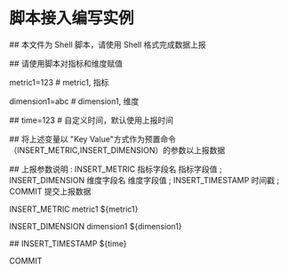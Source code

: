 # 脚本接入编写实例

\#\# 本文件为 Shell 脚本，请使用 Shell 格式完成数据上报

\#\# 请使用脚本对指标和维度赋值



metric1=123 \# metric1, 指标

dimension1=abc \# dimension1, 维度

\#\# time=123 \# 自定义时间，默认使用上报时间



\#\# 将上述变量以 "Key Value"方式作为预置命令 （INSERT\_METRIC,INSERT\_DIMENSION）的参数以上报数据

\#\# 上报参数说明 : INSERT\_METRIC 指标字段名 指标字段值 ;  INSERT\_DIMENSION 维度字段名 维度字段值 ; INSERT\_TIMESTAMP 时间戳 ; COMMIT 提交上报数据



INSERT\_METRIC metric1 ${metric1}

INSERT\_DIMENSION dimension1 ${dimension1}

\#\# INSERT\_TIMESTAMP ${time}

COMMIT





